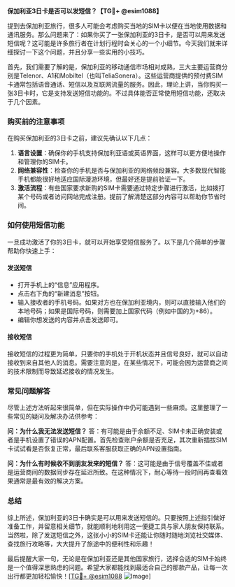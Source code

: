 **保加利亚3日卡是否可以发短信？【TG💪+ @esim1088】**

提到去保加利亚旅行，很多人可能会考虑购买当地的SIM卡以便在当地使用数据和通讯服务。那么问题来了：如果你买了一张保加利亚的3日卡，是否可以用来发送短信呢？这可能是许多旅行者在计划行程时会关心的一个小细节。今天我们就来详细探讨一下这个问题，并且分享一些实用的小技巧。

首先，我们需要了解的是，保加利亚的移动通信市场相对成熟，三大主要运营商分别是Telenor、A1和Mobiltel（也叫TeliaSonera）。这些运营商提供的预付费SIM卡通常包括语音通话、短信以及互联网流量的服务。因此，理论上讲，当你购买一张3日卡时，它是支持发送短信功能的。不过具体能否正常使用短信功能，还取决于几个因素。

### **购买前的注意事项**
在购买保加利亚的3日卡之前，建议先确认以下几点：
1. **语言设置**：确保你的手机支持保加利亚语或英语界面，这样可以更方便地操作和管理你的SIM卡。
2. **网络兼容性**：检查你的手机是否与保加利亚的网络频段兼容。大多数现代智能手机都能很好地适应国际漫游环境，但最好还是提前验证一下。
3. **激活流程**：有些国家要求新购的SIM卡需要通过特定步骤进行激活，比如拨打某个号码或者访问网站完成注册。提前了解清楚这部分内容可以帮助你节省时间。

### **如何使用短信功能**
一旦成功激活了你的3日卡，就可以开始享受短信服务了。以下是几个简单的步骤帮助你快速上手：

#### **发送短信**
- 打开手机上的“信息”应用程序。
- 点击右下角的“新建消息”按钮。
- 输入接收者的手机号码。如果对方也在保加利亚境内，则可以直接输入他们的本地号码；如果是国际号码，则需要加上国家代码（例如中国的为+86）。
- 编辑你想发送的内容并点击发送即可。

#### **接收短信**
接收短信的过程更为简单，只要你的手机处于开机状态并且信号良好，就可以自动接收到来自其他人的消息。需要注意的是，在某些情况下，可能会因为运营商之间的技术限制而导致延迟接收的情况发生。

### **常见问题解答**
尽管上述方法听起来很简单，但在实际操作中仍可能遇到一些麻烦。这里整理了一些常见的疑问及解决办法供参考：

**问：为什么我无法发送短信？**
答：有可能是由于余额不足、SIM卡未正确安装或者是手机设置了错误的APN配置。首先检查账户余额是否充足，其次重新插拔SIM卡试试看是否恢复正常，最后联系客服获取正确的APN设置指南。

**问：为什么有时候收不到朋友发来的短信？**
答：这可能是由于信号覆盖不佳或者是运营商间的数据同步存在延迟所致。在这种情况下，耐心等待一段时间再查看效果通常是最有效的解决方案。

### **总结**
综上所述，保加利亚的3日卡确实是可以用来发送短信的。只要按照上述指引做好准备工作，并留意相关细节，就能顺利地利用这一便捷工具与家人朋友保持联系。当然啦，除了发送短信之外，这张小小的SIM卡还能让你随时随地浏览社交媒体、查找旅行攻略等，大大提升了旅途中的便利性和乐趣！

最后提醒大家一句，无论是在保加利亚还是其他国家旅行，选择合适的SIM卡始终是一个值得深思熟虑的问题。希望大家都能找到最适合自己的那款产品，让每一次出行都更加轻松愉快！[[TG💪+ @esim1088](https://t.me/s/esim1088) ![Image](https://i.postimg.cc/4NQfJmqS/Snipaste-2025-05-13-00-14-12.png)]